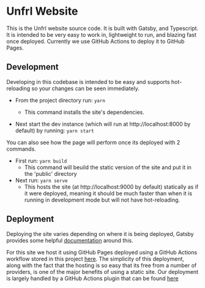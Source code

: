# Unfrl Website

This is the Unfrl website source code. It is built with Gatsby, and Typescript. It is intended to be very easy to work in, lightweight to run, and blazing fast once deployed. Currently we use GitHub Actions to deploy it to GitHub Pages.

## Development

Developing in this codebase is intended to be easy and supports hot-reloading so your changes can be seen immediately.

-   From the project directory run: `yarn`

    -   This command installs the site's dependencies.

-   Next start the dev instance (which will run at http://localhost:8000 by default) by running: `yarn start`

You can also see how the page will perform once its deployed with 2 commands.

-   First run: `yarn build`
    -   This command will beuild the static version of the site and put it in the 'public' directory
-   Next run: `yarn serve`
    -   This hosts the site (at http://localhost:9000 by default) statically as if it were deployed, meaning it should be much faster than when it is running in development mode but will not have hot-reloading.

## Deployment

Deploying the site varies depending on where it is being deployed, Gatsby provides some helpful [documentation](https://www.gatsbyjs.org/docs/deploying-and-hosting/) around this.

For this site we host it using GitHub Pages deployed using a GitHub Actions workflow stored in this project [here](.github/workflows/main.yml). The simplicity of this deployment, along with the fact that the hosting is so easy that its free from a number of providers, is one of the major benefits of using a static site. Our deployment is largely handled by a GitHub Actions plugin that can be found [here](https://github.com/enriikke/gatsby-gh-pages-action)
